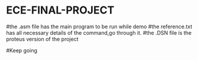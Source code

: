 # ECE-FINAL-PROJECT


#the .asm file has the main program to be run while demo
#the reference.txt has all necessary details of the command,go through it.
#the .DSN file is the proteus version of the project

#Keep going

